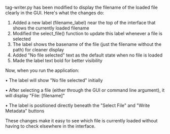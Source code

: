 tag-writer.py has been modified to display the filename of the loaded file clearly in the GUI. Here's what the changes do:

1. Added a new label (filename_label) near the top of the interface that shows the currently loaded filename
2. Modified the select_file() function to update this label whenever a file is selected
3. The label shows the basename of the file (just the filename without the path) for cleaner display
4. Added "No file selected" text as the default state when no file is loaded
5. Made the label text bold for better visibility

Now, when you run the application:

•  The label will show "No file selected" initially

•  After selecting a file (either through the GUI or command line argument), it will display "File: [filename]"

•  The label is positioned directly beneath the "Select File" and "Write Metadata" buttons

These changes make it easy to see which file is currently loaded without having to check elsewhere in the interface.


